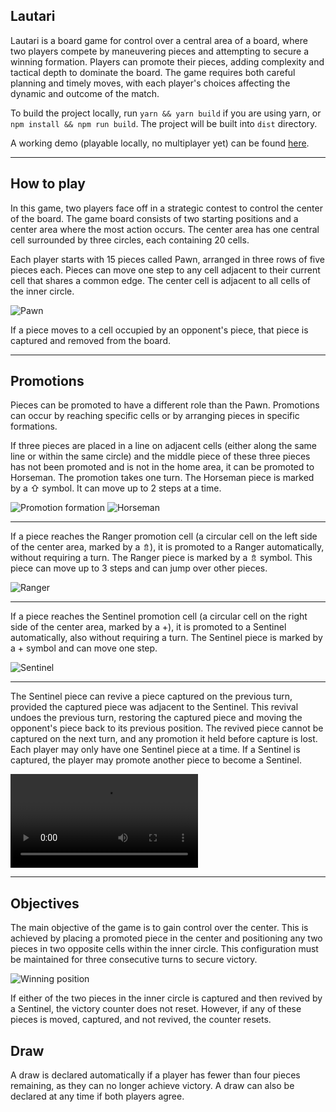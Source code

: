## Lautari

Lautari is a board game for control over a central area of a board, where two players compete by maneuvering pieces and attempting to secure a winning formation. Players can promote their pieces, adding complexity and tactical depth to dominate the board. The game requires both careful planning and timely moves, with each player's choices affecting the dynamic and outcome of the match.

To build the project locally, run `yarn && yarn build` if you are using yarn, or `npm install && npm run build`. The project will be built into `dist` directory.

A working demo (playable locally, no multiplayer yet) can be found [here](https://ivanovsaleksejs.github.io/lautari/).

---

## How to play

In this game, two players face off in a strategic contest to control the center of the board. The game board consists of two starting positions and a center area where the most action occurs. The center area has one central cell surrounded by three circles, each containing 20 cells.

Each player starts with 15 pieces called Pawn, arranged in three rows of five pieces each. Pieces can move one step to any cell adjacent to their current cell that shares a common edge. The center cell is adjacent to all cells of the inner circle.

![Pawn](src/images/pawn.png)

If a piece moves to a cell occupied by an opponent's piece, that piece is captured and removed from the board.

---

## Promotions

Pieces can be promoted to have a different role than the Pawn. Promotions can occur by reaching specific cells or by arranging pieces in specific formations.

If three pieces are placed in a line on adjacent cells (either along the same line or within the same circle) and the middle piece of these three pieces has not been promoted and is not in the home area, it can be promoted to Horseman. The promotion takes one turn. The Horseman piece is marked by a ⇧ symbol. It can move up to 2 steps at a time.

![Promotion formation](src/images/promotion.png) ![Horseman](src/images/horseman.png)

---

If a piece reaches the Ranger promotion cell (a circular cell on the left side of the center area, marked by a ⇯), it is promoted to a Ranger automatically, without requiring a turn. The Ranger piece is marked by a ⇯ symbol. This piece can move up to 3 steps and can jump over other pieces.

![Ranger](src/images/ranger.png)

---

If a piece reaches the Sentinel promotion cell (a circular cell on the right side of the center area, marked by a +), it is promoted to a Sentinel automatically, also without requiring a turn. The Sentinel piece is marked by a + symbol and can move one step.

![Sentinel](src/images/sentinel.png)

---

The Sentinel piece can revive a piece captured on the previous turn, provided the captured piece was adjacent to the Sentinel. This revival undoes the previous turn, restoring the captured piece and moving the opponent's piece back to its previous position. The revived piece cannot be captured on the next turn, and any promotion it held before capture is lost. Each player may only have one Sentinel piece at a time. If a Sentinel is captured, the player may promote another piece to become a Sentinel.

![video](src/images/sentinel.mp4)

---

## Objectives

The main objective of the game is to gain control over the center. This is achieved by placing a promoted piece in the center and positioning any two pieces in two opposite cells within the inner circle. This configuration must be maintained for three consecutive turns to secure victory.

![Winning position](src/images/winning.png)

If either of the two pieces in the inner circle is captured and then revived by a Sentinel, the victory counter does not reset. However, if any of these pieces is moved, captured, and not revived, the counter resets.

## Draw

A draw is declared automatically if a player has fewer than four pieces remaining, as they can no longer achieve victory. A draw can also be declared at any time if both players agree.